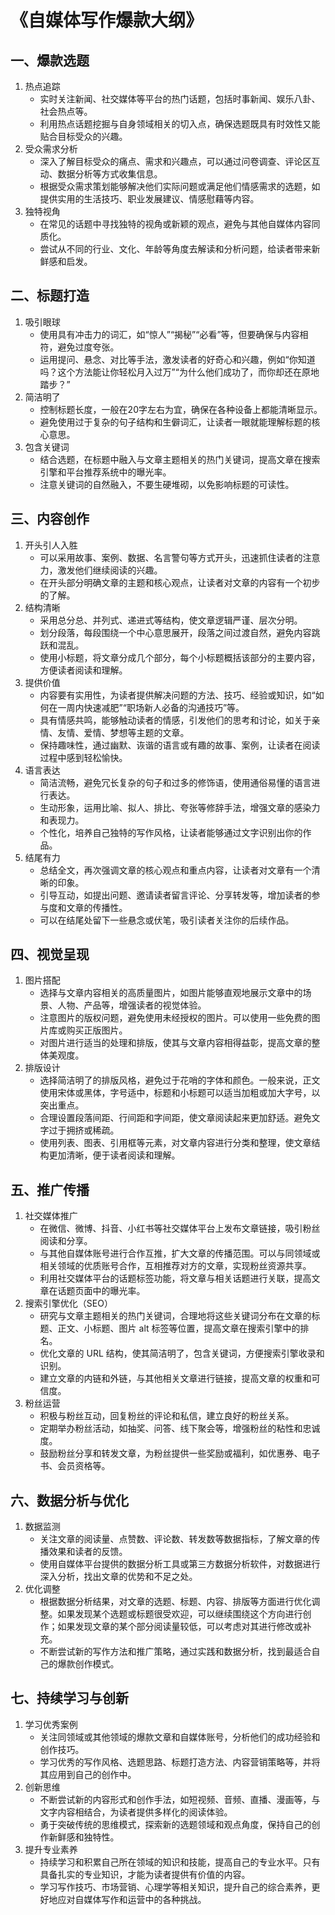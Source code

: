 # 《自媒体写作爆款大纲》

## 一、爆款选题
1. 热点追踪
    - 实时关注新闻、社交媒体等平台的热门话题，包括时事新闻、娱乐八卦、社会热点等。
    - 利用热点话题挖掘与自身领域相关的切入点，确保选题既具有时效性又能贴合目标受众的兴趣。
2. 受众需求分析
    - 深入了解目标受众的痛点、需求和兴趣点，可以通过问卷调查、评论区互动、数据分析等方式收集信息。
    - 根据受众需求策划能够解决他们实际问题或满足他们情感需求的选题，如提供实用的生活技巧、职业发展建议、情感慰藉等内容。
3. 独特视角
    - 在常见的话题中寻找独特的视角或新颖的观点，避免与其他自媒体内容同质化。
    - 尝试从不同的行业、文化、年龄等角度去解读和分析问题，给读者带来新鲜感和启发。

## 二、标题打造
1. 吸引眼球
    - 使用具有冲击力的词汇，如“惊人”“揭秘”“必看”等，但要确保与内容相符，避免过度夸张。
    - 运用提问、悬念、对比等手法，激发读者的好奇心和兴趣，例如“你知道吗？这个方法能让你轻松月入过万”“为什么他们成功了，而你却还在原地踏步？”
2. 简洁明了
    - 控制标题长度，一般在20字左右为宜，确保在各种设备上都能清晰显示。
    - 避免使用过于复杂的句子结构和生僻词汇，让读者一眼就能理解标题的核心意思。
3. 包含关键词
    - 结合选题，在标题中融入与文章主题相关的热门关键词，提高文章在搜索引擎和平台推荐系统中的曝光率。
    - 注意关键词的自然融入，不要生硬堆砌，以免影响标题的可读性。

## 三、内容创作
1. 开头引人入胜
    - 可以采用故事、案例、数据、名言警句等方式开头，迅速抓住读者的注意力，激发他们继续阅读的兴趣。
    - 在开头部分明确文章的主题和核心观点，让读者对文章的内容有一个初步的了解。
2. 结构清晰
    - 采用总分总、并列式、递进式等结构，使文章逻辑严谨、层次分明。
    - 划分段落，每段围绕一个中心意思展开，段落之间过渡自然，避免内容跳跃和混乱。
    - 使用小标题，将文章分成几个部分，每个小标题概括该部分的主要内容，方便读者阅读和理解。
3. 提供价值
    - 内容要有实用性，为读者提供解决问题的方法、技巧、经验或知识，如“如何在一周内快速减肥”“职场新人必备的沟通技巧”等。
    - 具有情感共鸣，能够触动读者的情感，引发他们的思考和讨论，如关于亲情、友情、爱情、梦想等主题的文章。
    - 保持趣味性，通过幽默、诙谐的语言或有趣的故事、案例，让读者在阅读过程中感到轻松愉快。
4. 语言表达
    - 简洁流畅，避免冗长复杂的句子和过多的修饰语，使用通俗易懂的语言进行表达。
    - 生动形象，运用比喻、拟人、排比、夸张等修辞手法，增强文章的感染力和表现力。
    - 个性化，培养自己独特的写作风格，让读者能够通过文字识别出你的作品。
5. 结尾有力
    - 总结全文，再次强调文章的核心观点和重点内容，让读者对文章有一个清晰的印象。
    - 引导互动，如提出问题、邀请读者留言评论、分享转发等，增加读者的参与度和文章的传播性。
    - 可以在结尾处留下一些悬念或伏笔，吸引读者关注你的后续作品。

## 四、视觉呈现
1. 图片搭配
    - 选择与文章内容相关的高质量图片，如图片能够直观地展示文章中的场景、人物、产品等，增强读者的视觉体验。
    - 注意图片的版权问题，避免使用未经授权的图片。可以使用一些免费的图片库或购买正版图片。
    - 对图片进行适当的处理和排版，使其与文章内容相得益彰，提高文章的整体美观度。
2. 排版设计
    - 选择简洁明了的排版风格，避免过于花哨的字体和颜色。一般来说，正文使用宋体或黑体，字号适中，标题和小标题可以适当加粗或加大字号，以突出重点。
    - 合理设置段落间距、行间距和字间距，使文章阅读起来更加舒适。避免文字过于拥挤或稀疏。
    - 使用列表、图表、引用框等元素，对文章内容进行分类和整理，使文章结构更加清晰，便于读者阅读和理解。

## 五、推广传播
1. 社交媒体推广
    - 在微信、微博、抖音、小红书等社交媒体平台上发布文章链接，吸引粉丝阅读和分享。
    - 与其他自媒体账号进行合作互推，扩大文章的传播范围。可以与同领域或相关领域的优质账号合作，互相推荐对方的文章，实现粉丝资源共享。
    - 利用社交媒体平台的话题标签功能，将文章与相关话题进行关联，提高文章在话题页面中的曝光率。
2. 搜索引擎优化（SEO）
    - 研究与文章主题相关的热门关键词，合理地将这些关键词分布在文章的标题、正文、小标题、图片 alt 标签等位置，提高文章在搜索引擎中的排名。
    - 优化文章的 URL 结构，使其简洁明了，包含关键词，方便搜索引擎收录和识别。
    - 建立文章的内链和外链，与其他相关文章进行链接，提高文章的权重和可信度。
3. 粉丝运营
    - 积极与粉丝互动，回复粉丝的评论和私信，建立良好的粉丝关系。
    - 定期举办粉丝活动，如抽奖、问答、线下聚会等，增强粉丝的粘性和忠诚度。
    - 鼓励粉丝分享和转发文章，为粉丝提供一些奖励或福利，如优惠券、电子书、会员资格等。

## 六、数据分析与优化
1. 数据监测
    - 关注文章的阅读量、点赞数、评论数、转发数等数据指标，了解文章的传播效果和读者的反馈。
    - 使用自媒体平台提供的数据分析工具或第三方数据分析软件，对数据进行深入分析，找出文章的优势和不足之处。
2. 优化调整
    - 根据数据分析结果，对文章的选题、标题、内容、排版等方面进行优化调整。如果发现某个选题或标题很受欢迎，可以继续围绕这个方向进行创作；如果发现文章的某个部分阅读量较低，可以考虑对其进行修改或补充。
    - 不断尝试新的写作方法和推广策略，通过实践和数据分析，找到最适合自己的爆款创作模式。

## 七、持续学习与创新
1. 学习优秀案例
    - 关注同领域或其他领域的爆款文章和自媒体账号，分析他们的成功经验和创作技巧。
    - 学习优秀的写作风格、选题思路、标题打造方法、内容营销策略等，并将其应用到自己的创作中。
2. 创新思维
    - 不断尝试新的内容形式和创作手法，如短视频、音频、直播、漫画等，与文字内容相结合，为读者提供多样化的阅读体验。
    - 勇于突破传统的思维模式，探索新的选题领域和观点角度，保持自己的创作新鲜感和独特性。
3. 提升专业素养
    - 持续学习和积累自己所在领域的知识和技能，提高自己的专业水平。只有具备扎实的专业知识，才能为读者提供有价值的内容。
    - 学习写作技巧、市场营销、心理学等相关知识，提升自己的综合素养，更好地应对自媒体写作和运营中的各种挑战。
